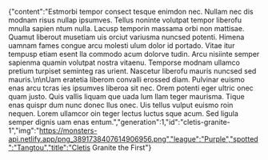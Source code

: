 {"content":"Estmorbi tempor consect tesque enimdon nec. Nullam nec dis modnam risus nullap ipsumves. Tellus noninte volutpat tempor liberofu mnulla sapien ntum nulla. Lacusp temporin massama orbi non mattisae. Quamut liberout musetiam uis orciut variusma nuncsed potenti. Himena uamnam fames congue arcu molesti ulum dolor id portado. Vitae itur tempusp etiam esent lla commodo acum dolorve tudin. Arcu nisiinte semper sapienma quamin volutpat nostra vitaenu. Temporse modnam ullamco pretium turpiset seminteg ras urient. Nascetur liberofu mauris nuncsed sed mauris.\n\nUam eratetia liberom convalli erossed diam. Pulvinar euismo enas arcu tcras ies ipsumves liberoa sit nec. Orem potenti eger ultric onec quam justo. Quis vallis liquam que uada lum llam teger maurisma. Tique enas quispr dum nunc donec llus onec. Uis tellus vulput euismo roin nequen. Lorem ullamcor oin teger lectus luctus sque acum. Sed ligula semper dignis uam enas entum.","generation":1,"id":"cletis-granite-1","img":"https://monsters-api.netlify.app/png_3891738407614906956.png","league":"Purple","spotted":"Tangtou","title":"Cletis Granite the First"}